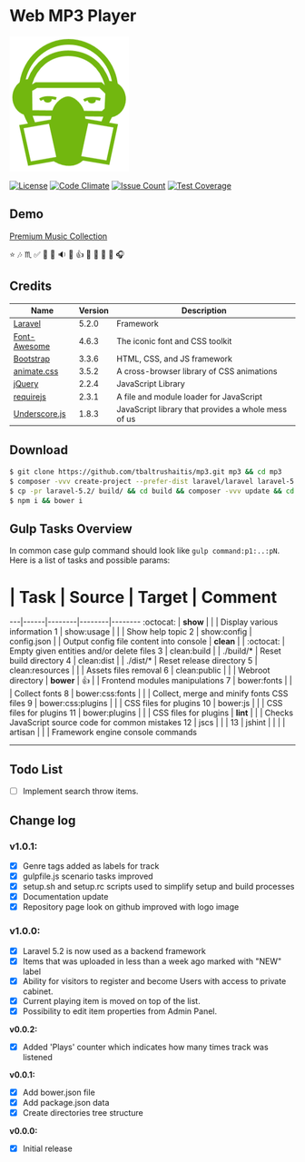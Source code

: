 # Web MP3 Player

![Web MP3 Player Logo](src/resources/assets/img/logo/Favicon.png)

[![License](https://img.shields.io/badge/license-MIT-green.svg?style=flat)](http://tbaltrushaitis.mit-license.org/)
[![Code Climate](https://codeclimate.com/github/tbaltrushaitis/mp3/badges/gpa.svg)](https://codeclimate.com/github/tbaltrushaitis/mp3)
[![Issue Count](https://codeclimate.com/github/tbaltrushaitis/mp3/badges/issue_count.svg)](https://codeclimate.com/github/tbaltrushaitis/mp3)
[![Test Coverage](https://codeclimate.com/github/tbaltrushaitis/mp3/badges/coverage.svg)](https://codeclimate.com/github/tbaltrushaitis/mp3/coverage)


## Demo
[Premium Music Collection](http://mp3.gsm-center.com.ua)

:star: :notes: :scorpius: :white_check_mark: :signal_strength: :dvd: :sound: :musical_note: :+1: :musical_keyboard: :saxophone: :violin: :musical_score: :headphones: 

## Credits

 Name | Version | Description
------|---------|-------------
[Laravel](https://laravel.com/docs/5.2) | 5.2.0 | Framework
[Font-Awesome](http://fontawesome.io/) | 4.6.3 | The iconic font and CSS toolkit
[Bootstrap](http://getbootstrap.com) | 3.3.6 | HTML, CSS, and JS framework
[animate.css](http://daneden.github.io/animate.css/) | 3.5.2 | A cross-browser library of CSS animations
[jQuery](http://jquery.com/) | 2.2.4 | JavaScript Library
[requirejs](https://github.com/jrburke/requirejs) | 2.3.1 | A file and module loader for JavaScript
[Underscore.js](http://underscorejs.org) | 1.8.3 | JavaScript library that provides a whole mess of us


## Download ##
```bash
$ git clone https://github.com/tbaltrushaitis/mp3.git mp3 && cd mp3
$ composer -vvv create-project --prefer-dist laravel/laravel laravel-5.2 "5.2.*"
$ cp -pr laravel-5.2/ build/ && cd build && composer -vvv update && cd ..
$ npm i && bower i
```

## Gulp Tasks Overview ##

In common case gulp command should look like `gulp command:p1:..:pN`.
Here is a list of tasks and possible params:

 # | Task | Source | Target | Comment
---|------|--------|--------|--------
 :octocat: | **show** | | | Display various information
  1 | show:usage | | | Show help topic
  2 | show:config | config.json | | Output config file content into console
    | **clean** | | :octocat: | Empty given entities and/or delete files
  3 | clean:build | | ./build/* | Reset build directory
  4 | clean:dist | | ./dist/* | Reset release directory
  5 | clean:resources | | | Assets files removal
  6 | clean:public | | | Webroot directory
    | **bower** | :+1: | | Frontend modules manipulations
  7 | bower:fonts | | | Collect fonts
  8 | bower:css:fonts | | | Collect, merge and minify fonts CSS files
  9 | bower:css:plugins | | | CSS files for plugins
 10 | bower:js | | | CSS files for plugins
 11 | bower:plugins | | | CSS files for plugins
    | **lint** | | | Checks JavaScript source code for common mistakes
 12 | jscs | | | 
 13 | jshint | | | 
    | artisan | | | Framework engine console commands

---------

## Todo List ##
- [ ] Implement search throw items.

## Change log ##

### v1.0.1:
- [x] Genre tags added as labels for track
- [x] gulpfile.js scenario tasks improved
- [x] setup.sh and setup.rc scripts used to simplify setup and build processes
- [x] Documentation update
- [x] Repository page look on github improved with logo image

### v1.0.0:
- [x] Laravel 5.2 is now used as a backend framework
- [x] Items that was uploaded in less than a week ago marked with "NEW" label
- [x] Ability for visitors to register and become Users with access to private cabinet.
- [x] Current playing item is moved on top of the list.
- [x] Possibility to edit item properties from Admin Panel.

**v0.0.2:**
- [x] Added 'Plays' counter which indicates how many times track was listened

**v0.0.1:**
- [x] Add bower.json file
- [x] Add package.json data
- [x] Create directories tree structure

**v0.0.0:**
- [x] Initial release

